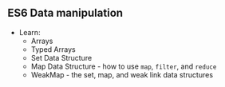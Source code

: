 ## ES6 Data manipulation
* Learn:
    * Arrays
    * Typed Arrays
    * Set Data Structure
    * Map Data Structure - how to use `map`, `filter`, and `reduce`
    * WeakMap - the set, map, and weak link data structures
